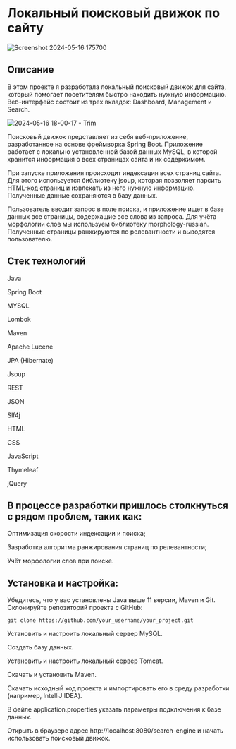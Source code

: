# **Локальный поисковый движок по сайту**

![Screenshot 2024-05-16 175700](https://github.com/SlezaShaitana/10-4-chess-board/assets/132721004/1234658e-dc84-4ebb-8400-c1e17403c4d4)

## Описание

В этом проекте я разработала локальный поисковый движок для сайта, который помогает посетителям быстро находить нужную информацию. Веб-интерфейс состоит из трех вкладок: Dashboard, Management и Search.


![2024-05-16 18-00-17 - Trim](https://github.com/SlezaShaitana/search_engine/assets/132721004/50040eab-1e4e-44b4-8118-666b7be7fccf)



Поисковый движок представляет из себя веб-приложение, разработанное на основе фреймворка Spring Boot. Приложение работает с локально установленной базой данных MySQL, в которой хранится информация о всех страницах сайта и их содержимом.


При запуске приложения происходит индексация всех страниц сайта. Для этого используется библиотеку jsoup, которая позволяет парсить HTML-код страниц и извлекать из него нужную информацию. Полученные данные сохраняются в базу данных.

Пользователь вводит запрос в поле поиска, и приложение ищет в базе данных все страницы, содержащие все слова из запроса. Для учёта морфологии слов мы используем библиотеку morphology-russian. Полученные страницы ранжируются по релевантности и выводятся пользователю.


## Стек технологий
   
Java

Spring Boot

MYSQL

Lombok

Maven

Apache Lucene

JPA (Hibernate)

Jsoup

REST

JSON

Slf4j

HTML

CSS

JavaScript

Thymeleaf

jQuery


## В процессе разработки пришлось столкнуться с рядом проблем, таких как:

Оптимизация скорости индексации и поиска;

Зазработка алгоритма ранжирования страниц по релевантности;

Учёт морфологии слов при поиске.

## Установка и настройка:

Убедитесь, что у вас установлены Java выше 11 версии, Maven и Git.
Склонируйте репозиторий проекта с GitHub:

```
git clone https://github.com/your_username/your_project.git
```

Установить и настроить локальный сервер MySQL.

Создать базу данных.

Установить и настроить локальный сервер Tomcat.

Скачать и установить Maven.

Скачать исходный код проекта и импортировать его в среду разработки (например, IntelliJ IDEA).

В файле application.properties указать параметры подключения к базе данных.

Открыть в браузере адрес http://localhost:8080/search-engine и начать использовать поисковый движок.

